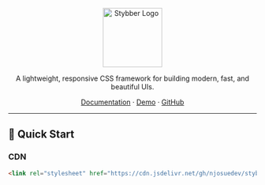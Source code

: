 <p align="center">
  <img src="https://higoverseserver.vercel.app/assets/Stybber.png" width="120" alt="Stybber Logo" />
</p>
<p align="center">
  A lightweight, responsive CSS framework for building modern, fast, and beautiful UIs.
</p>

<p align="center">
  <a href="https://doc-stybber.vercel.app/">Documentation</a>
  ·
  <a href="https://aandtconsultantsltd.vercel.app">Demo</a>
  ·
  <a href="#">GitHub</a>
</p>

---

## 🚀 Quick Start

### CDN

```html
<link rel="stylesheet" href="https://cdn.jsdelivr.net/gh/njosuedev/stybber@latest/stybber.min.css" />
```
